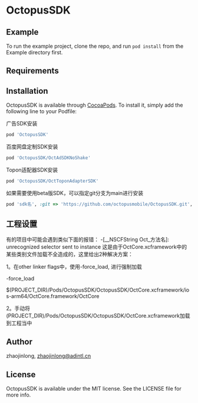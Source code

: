 # OctopusSDK

## Example

To run the example project, clone the repo, and run `pod install` from the Example directory first.

## Requirements

## Installation

OctopusSDK is available through [CocoaPods](https://cocoapods.org). To install
it, simply add the following line to your Podfile:

广告SDK安装

```ruby
pod 'OctopusSDK'
```

百度网盘定制SDK安装

```ruby
pod 'OctopusSDK/OctAdSDKNoShake'
```

Topon适配器SDK安装

```ruby
pod 'OctopusSDK/OctToponAdapterSDK'
```

如果需要使用beta版SDK，可以指定git分支为main进行安装

```ruby
pod 'sdk名', :git => 'https://github.com/octopusmobile/OctopusSDK.git', :branch => 'main'
```

## 工程设置

有的项目中可能会遇到类似下面的报错：
-[__NSCFString Oct_方法名]: unrecognized selector sent to instance
这是由于OctCore.xcframework中的某些类别文件加载不全造成的，这里给出2种解决方案：

1。在other linker flags中，使用-force_load, 进行强制加载

-force_load

$(PROJECT_DIR)/Pods/OctopusSDK/OctopusSDK/OctCore.xcframework/ios-arm64/OctCore.framework/OctCore

2。手动将(PROJECT_DIR)/Pods/OctopusSDK/OctopusSDK/OctCore.xcframework加载到工程当中

## Author

zhaojinlong, zhaojinlong@adintl.cn

## License

OctopusSDK is available under the MIT license. See the LICENSE file for more info.
